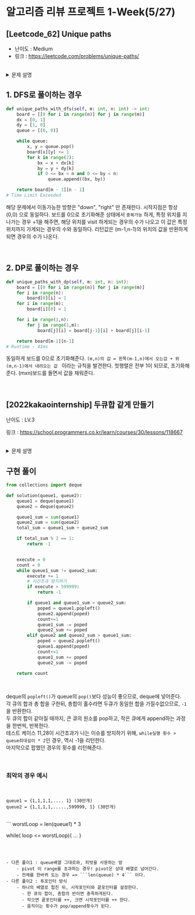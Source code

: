 # 알고리즘 리뷰 프로젝트 1-Week(5/27)

## [Leetcode_62] Unique paths
- 난이도 : Medium
- 링크 : https://leetcode.com/problems/unique-paths/

<br/>

<details>
<summary>문제 설명</summary>
<div markdown="1">

### 문제 설명

There is a robot on an m x n grid. The robot is initially located at the top-left corner (i.e., grid[0][0]). The robot tries to move to the bottom-right corner (i.e., grid[m - 1][n - 1]). The robot can only move either down or right at any point in time.

Given the two integers m and n, return the number of possible unique paths that the robot can take to reach the bottom-right corner.

The test cases are generated so that the answer will be less than or equal to 2 * 109.

<br/>
<br/>

Example 1:

<img width="442" alt="image" src="https://github.com/seoeunbae/Algorithm_Review/assets/71380240/42ec6607-ae9a-4cd8-96e5-40fb782a6f5b">

<br/>
<br/>

```
Input: m = 3, n = 7
Output: 28
```

</div>
</details>

## 1. DFS로 풀이하는 경우

```python
def unique_paths_with_dfs(self, m: int, n: int) -> int:
    board = [[0 for i in range(n)] for j in range(m)]
    dx = [0, 1]
    dy = [1, 0]
    queue = [(0, 0)]

    while queue:
        x, y = queue.pop()
        board[x][y] += 1
        for k in range(2):
            bx = x + dx[k]
            by = y + dy[k]
            if 0 <= bx < n and 0 <= by < n:
                queue.append((bx, by))

    return board[m - 1][n - 1]
# Time Limit Exceeded

```

해당 문제에서 이동가능한 방향은 "down", "right" 만 존재한다.
시작지점은 항상 (0,0) 으로 동일하다.
보드를 0으로 초기화해준 상태에서 ```중복가능``` 하게, 특정 위치를 지나가는 경우 +1을 해주면,
해당 위치를 visit 하게되는 경우의 수가 나오고 이 값은 특정위치까지 가게되는 경우의 수와 동일하다.
리턴값은 (m-1,n-1)의 위치의 값을 반환하게되면 경우의 수가 나온다.

<br/>

## 2. DP로 풀이하는 경우

```python
def unique_paths_with_dp(self, m: int, n: int):
    board = [[0 for i in range(n)] for j in range(m)]
    for i in range(n):
        board[0][i] = 1
    for i in range(m):
        board[i][0] = 1

    for i in range(1,n):
        for j in range(1,m):
            board[j][i] = board[j-1][i] + board[j][i-1]

    return board[m-1][n-1]
# Runtime - 41ms
```

동일하게 보드를 0으로 초기화해준다.
```(m,n)의 값 = 왼쪽(m-1,n)에서 오는값 + 위(m,n-1)에서 내려오는 값 ``` 이라는 규칙을 발견한다.
첫행렬은 전부 1이 되므로, 초기화해준다.
(mxn)보드를 돌면서 값을 채워준다.

<br/>

## [2022kakaointernship] 두큐합 같게 만들기

난이도 : LV.3

링크 : https://school.programmers.co.kr/learn/courses/30/lessons/118667

<br/>

<details>
<summary>문제 설명</summary>
<div markdown="1">



### 문제 설명

길이가 같은 두 개의 큐가 주어집니다. 하나의 큐를 골라 원소를 추출(pop)하고, 추출된 원소를 다른 큐에 집어넣는(insert) 작업을 통해 각 큐의 원소 합이 같도록 만들려고 합니다. 이때 필요한 작업의 최소 횟수를 구하고자 합니다. 한 번의 pop과 한 번의 insert를 합쳐서 작업을 1회 수행한 것으로 간주합니다.
큐는 먼저 집어넣은 원소가 먼저 나오는 구조입니다. 이 문제에서는 큐를 배열로 표현하며, 원소가 배열 앞쪽에 있을수록 먼저 집어넣은 원소임을 의미합니다. 즉, pop을 하면 배열의 첫 번째 원소가 추출되며, insert를 하면 배열의 끝에 원소가 추가됩니다. 예를 들어 큐 [1, 2, 3, 4]가 주어졌을 때, pop을 하면 맨 앞에 있는 원소 1이 추출되어 [2, 3, 4]가 되며, 이어서 5를 insert하면 [2, 3, 4, 5]가 됩니다.
다음은 두 큐를 나타내는 예시입니다.

<br/>

```
queue1 = [3, 2, 7, 2]
queue2 = [4, 6, 5, 1]
```
<br/>

두 큐에 담긴 모든 원소의 합은 30입니다. 따라서, 각 큐의 합을 15로 만들어야 합니다. 예를 들어, 다음과 같이 2가지 방법이 있습니다.
<br/>
1. queue2의 4, 6, 5를 순서대로 추출하여 queue1에 추가한 뒤, queue1의 3, 2, 7, 2를 순서대로 추출하여 queue2에 추가합니다. 그 결과 queue1은 [4, 6, 5], queue2는 [1, 3, 2, 7, 2]가 되며, 각 큐의 원소 합은 15로 같습니다. 이 방법은 작업을 7번 수행합니다.
2. queue1에서 3을 추출하여 queue2에 추가합니다. 그리고 queue2에서 4를 추출하여 queue1에 추가합니다. 그 결과 queue1은 [2, 7, 2, 4], queue2는 [6, 5, 1, 3]가 되며, 각 큐의 원소 합은 15로 같습니다. 이 방법은 작업을 2번만 수행하며, 이보다 적은 횟수로 목표를 달성할 수 없습니다.
<br/>

따라서 각 큐의 원소 합을 같게 만들기 위해 필요한 작업의 최소 횟수는 2입니다.
길이가 같은 두 개의 큐를 나타내는 정수 배열 queue1, queue2가 매개변수로 주어집니다. 각 큐의 원소 합을 같게 만들기 위해 필요한 작업의 최소 횟수를 return 하도록 solution 함수를 완성해주세요. 단, 어떤 방법으로도 각 큐의 원소 합을 같게 만들 수 없는 경우, -1을 return 해주세요.
<br/>

### 제한사항

```
1 ≤ queue1의 길이 = queue2의 길이 ≤ 300,000
1 ≤ queue1의 원소, queue2의 원소 ≤ 109
주의: 언어에 따라 합 계산 과정 중 산술 오버플로우 발생 가능성이 있으므로 long type 고려가 필요합니다.
```
<br/>

### 입출력 예
|queue1|queue2|result|
|------|------|-------|
|[3, 2, 7, 2]|[4, 6, 5, 1]|2|
|[1, 2, 1, 2]|[1, 10, 1, 2]|7|
|[1, 1]|[1, 5]|-1|

<br/>



</div>
</details>

## 구현 풀이

```python
from collections import deque

def solution(queue1, queue2):
    queue1 = deque(queue1)
    queue2 = deque(queue2)

    queue1_sum = sum(queue1)
    queue2_sum = sum(queue2)
    total_sum = queue1_sum + queue2_sum

    if total_sum % 2 == 1:
        return -1


    execute = 0
    count = 0
    while queue1_sum != queue2_sum:
        execute += 1
        # 시간초과 방지하기
        if execute > 599999:
            return -1

        if queue1 and queue1_sum > queue2_sum:
            poped = queue1.popleft()
            queue2.append(poped)
            count+=1
            queue1_sum -= poped
            queue2_sum += poped
        elif queue2 and queue2_sum > queue1_sum:
            poped = queue2.popleft()
            queue1.append(poped)
            count+=1
            queue1_sum += poped
            queue2_sum -= poped

    return count

```

<br/>

deque의 ```popleft()```가 queue의 ```pop()```보다 성능이 좋으므로, deque에 넣어준다.<br/>
각 큐의 합과 총 합을 구한뒤, 총합이 홀수라면 두큐가 동일한 합을 가질수없으므로, ```-1```을 반환한다.<br/>
두 큐의 합이 같아질 때까지, 큰 큐의 원소를 pop하고, 작은 큐에게 append하는 과정을 한번씩, 반복한다.<br/>
테스트 케이스 11,28이 시간초과가 나는 이슈를 방지하기 위해, ```while실행 횟수 > queue최대길이 * 2```인 경우, 역시 -1을 리턴한다.<br/>
마지막으로 팝했던 경우의 횟수를 리턴해준다.

<br/>

### 최악의 경우 예시
<br/>

```
queue1 = {1,1,1,1,.... 1} (30만개)
queue2 = {1,1,1,1,.....,599999, 1} (30만개)
```
<br/>
```
worstLoop = len(queue1) * 3

while( loop <= worstLoop){
    ...
}
```



- 다른 풀이1 : queue배열 그대로와, 피벗을 사용하는 방
    - pivot 이 range를 초과하는 경우! pivot은 상대 배열로 넘어간다.
    - 전체를 한바퀴 도는 경우 => ```len(queue) * 4``` 이다.
- 다른 풀이2 : 투포인터 방식
    - 하나의 배열로 합친 뒤, 시작포인터와 끝포인터를 설정한다.
      - 한 큐의 합이, 총합의 반이면 충족하게된다.
      - 작으면 끝포인터를 ++, 크면 시작포인터를 ++ 한다.
      - 움직이는 횟수가 pop/append횟수가 된다.

 
      